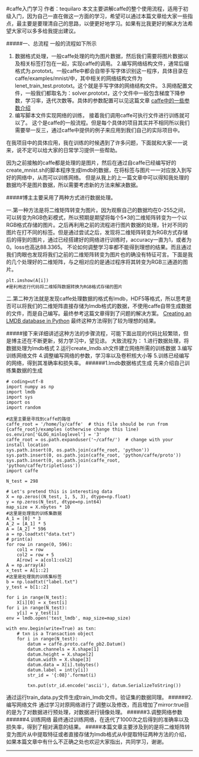 #caffe入门学习
 作者：tequilaro
本文主要讲解caffe的整个使用流程，适用于初级入门，因为自己一直在做这一方面的学习，希望可以通过本篇文章给大家一些指点，最主要是要理清自己的思路，以便更好地学习。如果有比我更好的解决方法希望大家可以多多给我提出建议。

#####一、总流程
一般的流程如下所示
 1. 数据格式处理，一般caffe处理的均为图片数据，然后我们需要将图片数据以及相关标签打包在一起，实现caffe的调用。
 2.编写网络结构文件，通常后缀格式为.prototxt。一般caffe中都会自带手写字体识别这一程序，具体目录在caffe/examples/mnist/中，其中相关的网络结构文件为lenet_train_test.prototxt。这个就是手写字体的网络结构文件。
 3.网络配置文件，一般我们都取名为：solver.prototxt，这个文件中一般包含梯度下降参数，学习率，迭代次数等。具体的参数配置可以见这篇文章 [caffe中的一些参数介绍](http://blog.csdn.net/cyh_24/article/details/51537709)
 4. 编写脚本文件实现网络的训练， 接着我们调用caffe可执行文件进行训练就可以了。
 这个是caffe的一般流程。但是每个具体的项目其实并不相同所以我们需要举一反三，通过caffe中提供的例子来应用到我们自己的实际项目中。
 


在我项目中的具体应用，我在训练的时候遇到了许多问题，下面就和大家一一说来，说不定可以给大家的日常学习提供一些帮助。

因为之前接触的caffe都是处理的是图片，然后在通过自caffe已经编写好的create_mnist.sh的脚本程序生成lmdb的数据，在将标签与图片一一对应放入到写好的网络中，从而可以训练网络。
但是从我上的上一篇文章中可以得知我处理的数据均不是图片数据，所以需要考虑新的方法来解决数据。

#####博主主要采用了两种方式进行数据处理。

 一.第一种方法是将二维矩阵转变为图片。因为观察自己的数据均在0-255之间，可以转变为RGB色彩模式，所以预期是期望将每个5*3的二维矩阵转变为一个以RGB格式存储的图片。之后再利用之前的流程进行图片数据的处理，针对不同的图片在打不同的标签。但是通过尝试之后，发现将二维矩阵转变为RGB方式存储后的得到的图片，通过已经搭建好的网络进行训练时，accuracy一直为1，或者为0。loss也高达88.3365。
 不论如何调整学习率都不能得到理想的结果。而且通过我们肉眼也发现将我们之前的二维矩阵转变为图片也的确没有特征可言。下面是我的几个处理好的二维矩阵，与之相对应的是通过程序将其转变为RGB三通道的图片。

```
plt.imshow(A[i])
#是利用这行代码将二维矩阵数据转换为RGB格式存储的图片
```

 二.第二种方法就是发现caffe处理数据的格式有lmdb，HDF5等格式，所以思考是否可以将我们的二维矩阵直接存储为lmdb格式的数据，不使用caffe自带生成数据的文件，而是自己编写。最终参考这篇文章得到了问题的解决方案。
[Creating an LMDB database in Python](http://deepdish.io/2015/04/28/creating-lmdb-in-python/)
最终这种方法得到了较为理想的结果。

#####接下来详细讲述这种方法的步骤流程，可能下面出现的代码比较繁琐，但是博主还在不断更新，努力学习中，望见谅。
大致流程为：
1.进行数据处理，将数据处理为lmdb格式 
2.运行create_lmdb.sh文件建立网络所需的训练数据
3.编写训练网络文件
4.调整编写网络的参数，学习率以及卷积核大小等
5.训练已经编写的网络，得到其准确率和损失率。
######1.lmdb数据格式生成
先来介绍自己训练集数据的生成
```
# coding=utf-8
import numpy as np
import lmdb
import sys
import os
import random

#这里主要是寻找到caffe的路径
caffe_root = '/home/ly/caffe'  # this file should be run from {caffe_root}/examples (otherwise change this line)
os.environ['GLOG_minloglevel'] = '3'
caffe_root = os.path.expanduser('~/caffe/')  # change with your install location
sys.path.insert(0, os.path.join(caffe_root, 'python'))
sys.path.insert(0, os.path.join(caffe_root, 'python/caffe/proto'))
sys.path.insert(0, os.path.join(caffe_root, 'python/caffe/tripletloss'))
import caffe

N_test = 298

# Let's pretend this is interesting data
X = np.zeros((N_test, 1, 5, 3), dtype=np.float)
y = np.zeros(N_test, dtype=np.int64)
map_size = X.nbytes * 10
#这里是处理我的训练集数据
A_1 = [0] * 3
A_2 = [A_1] * 5
A = [A_2] * 596
a = np.loadtxt("data.txt")
# print(a)
for row in range(0, 596):
	col1 = row
	col2 = row + 5
	A[row] = a[col1:col2]
A = np.array(A)
x_test = A[1::2]
#这里是处理我的训练集标签
b = np.loadtxt("label.txt")
y_test = b[1::2]

for i in range(N_test):
	X[i][0] = x_test[i]
for i in range(N_test):
	y[i] = y_test[i]
env = lmdb.open('test_lmdb', map_size=map_size)

with env.begin(write=True) as txn:
	# txn is a Transaction object
	for i in range(N_test):
		datum = caffe.proto.caffe_pb2.Datum()
		datum.channels = X.shape[1]
		datum.height = X.shape[2]
		datum.width = X.shape[3]
		datum.data = X[i].tobytes()
		datum.label = int(y[i])
		str_id = '{:08}'.format(i)
		
		txn.put(str_id.encode('ascii'), datum.SerializeToString())

```
通过运行train_data.py文件生成train_lmdb文件。验证集的数据同理。
######2.编写网络文件
通过学习对原网络进行了调整以及修改，而且增加了mirror:true目的是为了对数据进行预处理，对数据进行镜像处理。
######3.调整网络参数
######4.训练网络
最终通过训练网络，在迭代了1000次之后得到的准确率以及损失率，得到了相对满意的结果。
#####本篇文章主要涉及到的是将二维矩阵转变为图片从中提取特征或者直接存储为lmdb格式从中提取特征两种方法的介绍，如果本篇文章中有什么不正确之处也欢迎大家指出，共同学习，谢谢。



-------------------
